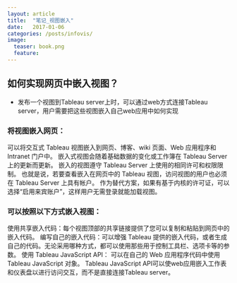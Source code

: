 ```yaml
---
layout: article
title:  "笔记_视图嵌入"
date:   2017-01-06 
categories: /posts/infovis/
image:
  teaser: book.png
  feature:
---
```


## 如何实现网页中嵌入视图？
- 发布一个视图到Tableau server上时，可以通过web方式连接Tableau server，用户需要把这些视图嵌入自己web应用中如何实现

### 将视图嵌入网页：
可以将交互式 Tableau 视图嵌入到网页、博客、wiki 页面、Web 应用程序和 Intranet 门户中。
嵌入式视图会随着基础数据的变化或工作簿在 Tableau Server 上的更新而更新。
嵌入的视图遵守 Tableau Server 上使用的相同许可和权限限制。
也就是说，若要查看嵌入在网页中的 Tableau 视图，访问视图的用户也必须在 Tableau Server 上具有帐户。
作为替代方案，如果有基于内核的许可证，可以选择“启用来宾账户”，这样用户无需登录就能加载视图。
 
### 可以按照以下方式嵌入视图：
使用共享嵌入代码：每个视图顶部的共享链接提供了您可以复制和粘贴到网页中的嵌入代码。
编写自己的嵌入代码：可以增强 Tableau 提供的嵌入代码，或者生成自己的代码。无论采用哪种方式，都可以使用那些用于控制工具栏、选项卡等的参数。
使用 Tableau JavaScript API： 可以在自己的 Web 应用程序代码中使用 Tableau JavaScript 对象。
Tableau JavaScript API可以使web应用嵌入工作表和仪表盘以进行访问交互，而不是直接连接Tableau server。
